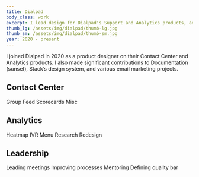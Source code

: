 ```yaml
---
title: Dialpad
body_class: work
excerpt: I lead design for Dialpad's Support and Analytics products, and support many other product areas.
thumb_lg: /assets/img/dialpad/thumb-lg.jpg
thumb_sm: /assets/img/dialpad/thumb-sm.jpg
year: 2020 - present
---
```


I joined Dialpad in 2020 as a product designer on their Contact Center and Analytics products. I also made significant contributions to Documentation (sunset), Stack’s design system, and various email marketing projects.

## Contact Center

Group Feed
Scorecards
Misc

## Analytics

Heatmap
IVR Menu
Research
Redesign

## Leadership

Leading meetings
Improving processes
Mentoring
Defining quality bar

